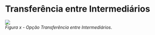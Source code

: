 # Transferência entre Intermediários

![](img/TransEntreIntermediários.png)<br>
*Figura x - Opção Transferência entre Intermediários*. <br><br>

